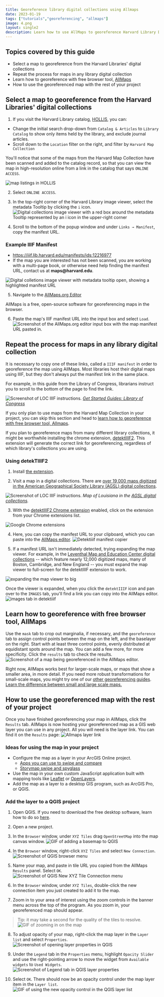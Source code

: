 ```yaml
---
title: Georeference library digital collections using Allmaps
date: 2023-01-19
tags: ["tutorials","georeferencing", "allmaps"]
image: 4.png
layout: single2
description: Learn how to use AllMaps to georeference Harvard Library Digital Collections items in the browser, to use in GIS and map making projects.
---
```


## Topics covered by this guide

 - Select a map to georeference from the Harvard Libraries' digital collections
 - Repeat the process for maps in any library digital collection
 - Learn how to georeference with free browser tool, [AllMaps](https://allmaps.org/)
 - How to use the georeferenced map with the rest of your project

## Select a map to georeference from the Harvard Libraries' digital collections

1. If you visit the Harvard Library catalog, [HOLLIS](https://hollis.harvard.edu/primo-explore/search?query=any,contains,map%20cambridge&tab=books&search_scope=default_scope&vid=HVD2&facet=library,include,map&lang=en_US&offset=0), you can:

- Change the initial search drop-down from `Catalog & Articles` to `Library Catalog` to show only items held by the library, and exclude journal articles.
- Scroll down to the `Location` filter on the right, and filter by `Harvard Map Collection`

You'll notice that some of the maps from the Harvard Map Collection have been scanned and added to the catalog record, so that you can view the map in high-resolution online from a link in the catalog that says `ONLINE ACCESS`.

![map listings in HOLLIS](media/hollis2.png)

2. Select `ONLINE ACCESS`. 

3. In the top-right corner of the Harvard Library image viewer, select the metadata Tooltip by clicking the `i` icon.
![Digital collections image viewer with a red box around the metadata Tooltip represented by an i icon in the upper-right corner](media/1.png)

4. Scroll to the bottom of the popup window and under `Links → Manifest`, copy the manifest URL.

<div class="alert-success">
<h3>Example IIIF Manifest</h3>
<ul>
<li><a href="https://iiif.lib.harvard.edu/manifests/ids:12216977">https://iiif.lib.harvard.edu/manifests/ids:12216977</a></li>
<li>If the map you are interested has not been scanned, you are working with a multi-page book, or otherwise need help finding the manifest URL, contact us at <strong>maps@harvard.edu</strong>.</li>
</ul>
<img src="media/2.png" alt="Digital colletions image viewer with metadata tooltip open, showing a highlighted manifest URL">
</div>

5. Navigate to the [AllMaps.org Editor](https://editor.allmaps.org/#/)
<div class="alert-success">AllMaps is a free, open-source software for georeferencing maps in the browser.</div>

6. Paste the map's IIIF manifest URL into the input box and select `Load`. 
![Screenshot of the AllMaps.org editor input box with the map manifest URL pasted in.](media/3.png)

## Repeat the process for maps in any library digital collection

It is necessary to copy one of these links, called a `IIIF manifest` in order to georeference the map using AllMaps. Most libraries host their digital maps using IIIF, but they don't always put the manifest link in the same place.

For example, in this guide from the Library of Congress, librarians instruct you to scroll to the bottom of the page to find the link.

![Screenshot of LOC IIIF instructions.](media/loc.png)
*[Get Started Guides: Library of Congress](https://iiif.io/guides/guides/loc.gov/)*

If you only plan to use maps from the Harvard Map Collection in your project, you can skip this section and head to [learn how to georeference with free browser tool, Allmaps](#learn-how-to-georeference-with-free-browser-tool-allmaps).

If you plan to georeference maps from many different library collections, it might be worthwhile installing the chrome extension, [detektIIIF2](https://chrome.google.com/webstore/detail/detektiiif2/aaodcobgcadinjipaocibamdfcffpcpp). This extension will generate the correct link for georeferencing, regardless of which library's collections you are using.

### Using detekTIIIF2

1. Install [the extension](https://chrome.google.com/webstore/detail/detektiiif2/aaodcobgcadinjipaocibamdfcffpcpp). 

2. Visit a map in a digital collections. There are [over 19,000 maps digitized in the  American Geographical Society Library (AGSL) digital collections](https://collections.lib.uwm.edu/digital/collection/agdm/search/searchterm/?CISOBOX1=).

![Screenshot of LOC IIIF instructions.](media/map-of-louisiana.png)
*Map of Louisiana in the [AGSL digital collections](https://collections.lib.uwm.edu/digital/collection/agdm/id/21336/rec/1).*

3. With the [detektIIIF2 Chrome extension](https://chrome.google.com/webstore/detail/detektiiif2/aaodcobgcadinjipaocibamdfcffpcpp) enabled, click on the extension from your Chrome extensions list.

![Google Chrome extensions](media/extensions.png)

4. Here, you can copy the manifest URL to your clipboard, which you can paste into the [AllMaps editor]().
![Detektiiif manifest copier](media/detektiiif.png)

5. If a manifest URL isn't immediately detected, trying expanding the map viewer. For example, in the [Leventhal Map and Education Center digital collections](https://collections.leventhalmap.org/search?utf8=%E2%9C%93&q=) -- which feature nearly 12,000 digitized maps, many of Boston, Cambridge, and New England -- you must expand the map viewer to full-screen for the detektIIIF extension to work.

![expanding the map viewer to big](media/full-screen-lmec.gif)

Once the viewer is expanded, when you click the `detektIIIF` icon and pan over to the `IMAGES` tab, you'll find a link you can copy into the AllMaps editor.
![images tab in detektiiif](media/lmec-detektiiif.png)

## Learn how to georeference with free browser tool, AllMaps

Use the `mask` tab to crop out marginalia, if necessary, and the `georeference` tab to assign control points between the map on the left, and the baselayer on the right. Start with at least three control points, evenly distributed at equidistant spots around the map. You can add a few more, for more specificity. Click the `results` tab to check the results. 
![Screenshot of a map being georeferenced in the AllMaps editor.](media/4.png)

<div class="alert-danger">
Right now, AllMaps works best for larger-scale maps, or maps that show a smaller area, in more detail. If you need more robust transformations for small-scale maps, you might try one of our <a href="https://mapping.share.library.harvard.edu/tags/georeferencing/">other georeferencing guides</a>. <a href="http://www.geo.hunter.cuny.edu/~jochen/gtech361/lectures/lecture02/concepts/04%20Understanding%20map%20scale.html#:~:text=You%20will%20commonly%20see%20references,large%20area%20in%20less%20detail.">Learn the difference between small and large scale maps.</a>
</div>

## How to use the georeferenced map with the rest of your project

Once you have finished georeferencing your map in AllMaps, click the `Results` tab. AllMaps is now hosting your georeferenced map as a GIS web layer you can use in any project. All you will need is the layer link. You can find it on the `Results` page:
![Allmaps layer link](media/allmaps-tiles-link.png)

### Ideas for using the map in your project
- Configure the map as a layer in your ArcGIS Online project.
    - [Apps you can use to swipe and compare](https://www.esri.com/arcgis-blog/products/arcgis-online/mapping/swipe-compare-apps/)
    - [Storymap swipe and spyglass](https://storymaps-classic.arcgis.com/en/app-list/swipe-spyglass/)
- Use the map in your own custom JavaScript application built with mapping tools like [Leaflet](https://leafletjs.com/reference.html) or [OpenLayers](https://openlayers.org/).
- Add the map as a layer to a desktop GIS program, such as ArcGIS Pro, or QGIS. 

### Add the layer to a QGIS project

1. Open QGIS. If you need to download the free desktop software, learn how to do so [here](https://harvardmapcollection.github.io/tutorials/qgis/download/).

2. Open a new project.

3. In the `Browser` window, under `XYZ Tiles` drag `OpenStreetMap` into the map canvas window.
![GIF of adding a basemap to QGIS](media/add.gif)

4. In the `Browser` window, right-click `XYZ Tiles` and select `New Connection`.
![Screenshot of QGIS browser menu](media/7.png)

5. Name your map, and paste in tile URL you copied from the AllMaps `Results` panel. Select `OK`. 
![Screenshot of QGIS New XYZ Tile Connection menu](media/8.png)

6. In the `Browser` window, under `XYZ Tiles`, double-click the new connection item you just created to add it to the map. 

7. Zoom in to your area of interest using the zoom controls in the banner menu across the top of the program. As you zoom in, your georeferenced map should appear. 
> Tip: it may take a second for the quality of the tiles to resolve.
![GIF of zooming in on the map](media/zoom.gif)

8. To adjust opacity of your map, right-click the map layer in the `Layer list` and select `Properties`.
![Screenshot of opening layer properties in QGIS](media/10.png)

9. Under the `Legend` tab in the `Properties` menu, highlight `Opacity Slider` and use the right-pointing arrow to move the widget from `Available widgets` to `Used Widgets`. 
![Screenshot of Legend tab in QGIS layer properties](media/11.png)

10. Select `OK`. There should now be an opacity control under the map layer item in the `Layer list`.
![GIF of using the new opacity control in the QGIS layer list](media/qgisopacity.gif)






